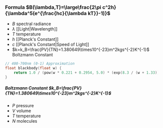 ### Formula $B(\lambda,T)=\large\frac{2\pi c^2h}{\lambda^5(e^{\frac{hc}{\lambda kT}}-1)}$
- $B$ spectral radiance
- $\lambda$ [[Light|Wavelength]]
- $T$ temperature
- $h$ [[Planck's Constant]]
- $c$ [[Planck's Constant|Speed of Light]]
- $k=k_B=\frac{PV}{TN}=1.380649\times10^{-23}m^2kgs^{-2}K^{-1}$ Boltzmann Constant
``` c
// 400-700nm (0-1) Approximation
float blackbody(float w) {
    return 1.0 / (pow(w * 0.221 + 0.2954, 5.0) * (exp(8.3 / (w + 1.33)) - 1.0));
}
```
##### Boltzmann Constant $k_B=\frac{PV}{TN}=1.380649\times10^{-23}m^2kgs^{-2}K^{-1}$
- $P$ pressure
- $V$ volume
- $T$ temperature
- $N$ molecules